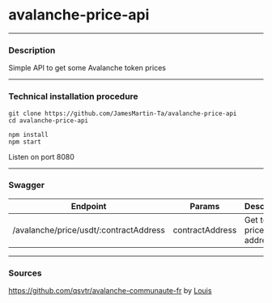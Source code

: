 # avalanche-price-api

---

### Description

Simple API to get some Avalanche token prices

---

### Technical installation procedure

```
git clone https://github.com/JamesMartin-Ta/avalanche-price-api
cd avalanche-price-api

npm install
npm start
```

Listen on port 8080

---

### Swagger

| Endpoint                               | Params          | Description                    |
| -------------------------------------- | --------------- | ------------------------------ |
| /avalanche/price/usdt/:contractAddress | contractAddress | Get token price by its address |

---

### Sources

https://github.com/qsvtr/avalanche-communaute-fr by [Louis](https://twitter.com/_Syavel_)
